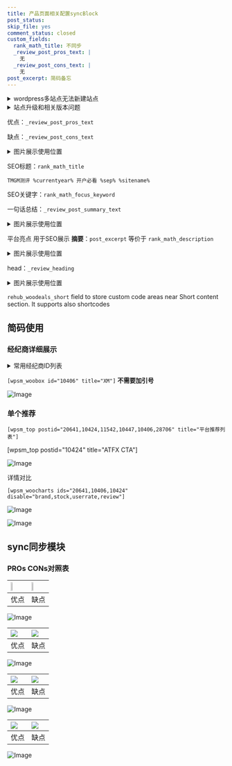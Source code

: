 ```yaml
---
title: 产品页面相关配置syncBlock
post_status: 
skip_file: yes
comment_status: closed
custom_fields:
  rank_math_title: 不同步
  _review_post_pros_text: |
    无
  _review_post_cons_text: |
    无
post_excerpt: 简码备忘
---
```

<details><summary>wordpress多站点无法新建站点</summary>

<li>和报错需要清理cookies一样的原因</li>
<li>wp-config.php里面<code>define( 'SUBDOMAIN_INSTALL', false );//子域名安装</code></li>
<li>新建子站点是用<code>define( 'SUBDOMAIN_INSTALL', true);//子域名安装</code> 完成以后，改成<code>false</code></li>
</details>

<details><summary>站点升级和相关版本问题</summary>

<p>wordpress：5.9.9
woocommerce：7.5.1
出现问题的地方：主题选项里面>><strong>Product layout >>compact style</strong></p>
<p>如何出现没有用过的字段 导致无法保存。先导出配置 然后进行修改，后面再次恢复即可。</p>
<p>出现部分字段无法显示时，需要返回默认布局后，对产品进行保存就好了。</p>
<p></p>
</details>

优点：`_review_post_pros_text`

缺点：`_review_post_cons_text`

<details><summary>图片展示使用位置</summary>

<img src="https://prod-files-secure.s3.us-west-2.amazonaws.com/39ed1227-6d7d-4570-be36-9ccd4a2c4241/f51d3d83-55d4-4bdf-9604-f37ec77ab556/Untitled.png?X-Amz-Algorithm=AWS4-HMAC-SHA256&X-Amz-Content-Sha256=UNSIGNED-PAYLOAD&X-Amz-Credential=ASIAZI2LB46646LGJHS4%2F20251019%2Fus-west-2%2Fs3%2Faws4_request&X-Amz-Date=20251019T165515Z&X-Amz-Expires=3600&X-Amz-Security-Token=IQoJb3JpZ2luX2VjEDAaCXVzLXdlc3QtMiJGMEQCIEfyt29Y5aWC00W41evY4AgHyV0wUjZnAvJhQemBAFj0AiBHqZw%2FqGJwJceRWYhUIFNipxIT8DLjC9hCgrlPsUjdniqIBAjZ%2F%2F%2F%2F%2F%2F%2F%2F%2F%2F8BEAAaDDYzNzQyMzE4MzgwNSIMR5UjNAdItRmn9WqIKtwDeX5Oc8UBzhmcwu6owYQdoHEamzy2noYfg3D1mU3r8Hbi1ZEVByKHMMoSlof8XS0%2B6WfhDwkHrJ6KK1%2FMy1se98dAV8AHIei6%2B68NErig8Py0gue1LDYvJh9wfjx7LfOuWkyWD%2BQnP2BpLO6%2BIpVg6xfrkQlgOMOkbrBxp8yrs3YdEPvgBsRJaQ9yf6XW9S4vLqrBYZf70jqGwCUViRDwAr3pMSZ4AIJb%2Fx9dF9DqPLDwKTJTU3GEbzC6NkTY13BGgo6pT7uVYJ%2Fe1ElVFUruMB9tKEtXGyWrHbXSTYj8KW9eZIR%2BNC8kmF8Vm2rKD4OlsD%2FEdQcNftx0OQDOatksU1Tu7gXZezxNKv6KpZdM4My5XIxUrdtCFMIBGS1B7LrPolFcLSxa1uGIs5%2Fx6ADIpcMRZS3mwVq%2F%2FBmNbSlQySS72rIAVnNI%2BYaSgIwXuR%2Bys8nIhCEhGDq3zPxRvY%2Bdk9rpa%2BItYYBwAN1M3N6HWm3ayjkYXBicuwx%2BjM%2BNeRnWQ2g4y3CC%2BK69ESq%2B9jHsOopp%2FJtpH7atRiPRV3KzFWOhrKFqQuimlfpZdjdnDv1xeWyttQLwgFpnTuLlPPGrcMGG6oZ3PwrM%2BxrSVSUJBCBP047hsvu02OM52hwwoJnUxwY6pgHxcTtQAZtlvqQPb8rUxEftbnU7kfgQSuHKL7Kw2908FriSZay%2Fvg%2BjqFXlU9UMNh28zAuC%2Bi4GbGnSFaLR50fAFLgmJA69mUZjfOUs2wka5w2hzeUm377%2B7nBdizBOCVJMy2erVoyEi0WfW5qc6OauUpnEBqNfl5Mb6R2F3h6fl%2F6hQ2ZZ5yETOCyHxf86gEEXoATuIJ84SL7p2TuT66jF%2B6raeyAs&X-Amz-Signature=dfd5eb932e29bb9fccab2c09dffe30484c71a5ed6f60585e9bdda136c007c783&X-Amz-SignedHeaders=host&x-amz-checksum-mode=ENABLED&x-id=GetObject" alt="Image">
</details>

SEO标题：`rank_math_title`

`TMGM测评 %currentyear% 开户必看 %sep% %sitename%`

SEO关键字：`rank_math_focus_keyword`

一句话总结：`_review_post_summary_text`

<details><summary>图片展示使用位置</summary>

<img src="https://prod-files-secure.s3.us-west-2.amazonaws.com/39ed1227-6d7d-4570-be36-9ccd4a2c4241/4b96a922-296c-4f4e-8630-d1c870cbce01/Untitled.png?X-Amz-Algorithm=AWS4-HMAC-SHA256&X-Amz-Content-Sha256=UNSIGNED-PAYLOAD&X-Amz-Credential=ASIAZI2LB466UBW5UYZL%2F20251019%2Fus-west-2%2Fs3%2Faws4_request&X-Amz-Date=20251019T165515Z&X-Amz-Expires=3600&X-Amz-Security-Token=IQoJb3JpZ2luX2VjEDAaCXVzLXdlc3QtMiJGMEQCIEnJLERFB4LP7OGr3v8aRTwZW3me%2BfENbh1mAuacOGBRAiBGYL%2FR5WfzWxwxNTB833UZpgRHKoxhpcRw5jvbLhZ2OiqIBAjZ%2F%2F%2F%2F%2F%2F%2F%2F%2F%2F8BEAAaDDYzNzQyMzE4MzgwNSIM919WZFggLje8jrzgKtwDVnH2o3J7Cfw7YnrPo6WkV2G4E2Ow3ZNc4HLTg5wZ1q9RUSWEAF4C3Bb3TP6Sy0s6B9Xa9TWbirQJPOHAaZ970RokPb0HCN4jarUGeYx%2Fhor1I2LZAurv5tM6adBYIeuji6qx2ikLon92mffnCeOti3KfGP0hxjL8eljAAmN4JUiWj5ej0zwZHEewN9SM0OtVz5L98mzY2mXm3aOZZd2X4FTS9e6KPTi4ElmaIcUVtr8fkS3C7JZaBD4zHv0Vu0pJ5gRhBVpW8mltr5WZjpA5F2MTDoELGTiFjj%2BkOPmmwPrIhTKGpXCF1fJcJv2AVlscRKvN3cVlQlWgC70x%2Fo0hON69glJng8UL4xaU3MkzKF8YkfR%2BAC%2FoRGctE8Ilpd23r7YUOPUgT7zNSTZdw5YqabhzjuWlrURlKsLZDdhD3JypL7MSjphzGzWi1Cg5eDpSIfANvAHIMBWKoVLd75l60zSqKwGqHIfESx9B8xSZ4l%2B7x51KXgiksO%2BI0ev%2FAfkHDpOfqgCNggQ9XkSmm%2BH22dB7A6vHkM5S6VAdb3C6w28Lq%2FQ91z0CU7k1RwN%2F7SRMVWWjjfDEiJ4iyOCufBaSbSWC27pSTPozrSqes8rGr4Rruqv19ASAnq2bm8Aw75nUxwY6pgHWVb7bERVaies8BxDiUsIH%2BG7VkmwlgUkjFTHlnSW2PXTmWT7F%2B8P%2Bpjbkg50EPuoN1eMGI4eBYySDfNPPmqRhbgFC2rUj6EiHQj9YS16%2FmIBJoLtypiXS5WF2Yj4gtHki3vR7a4tIl2uuNLtJsPyolakDuP4DJXdh3okjkHc5eHR3ssdoTIH%2FTe6ekem2ApSYIB7BsIJGET%2BjLhfFYyUgZwNyMRsu&X-Amz-Signature=91ddeda6b753b26f67b63a8c78be923c034905cc7d781350d9e0031544af3a8e&X-Amz-SignedHeaders=host&x-amz-checksum-mode=ENABLED&x-id=GetObject" alt="Image">
</details>

平台亮点 用于SEO展示 **摘要**：`post_excerpt`  等价于 `rank_math_description`

<details><summary>图片展示使用位置</summary>

<img src="https://prod-files-secure.s3.us-west-2.amazonaws.com/39ed1227-6d7d-4570-be36-9ccd4a2c4241/1ee11f63-b60a-4dfe-a7a7-d58ff23b5d88/Untitled.png?X-Amz-Algorithm=AWS4-HMAC-SHA256&X-Amz-Content-Sha256=UNSIGNED-PAYLOAD&X-Amz-Credential=ASIAZI2LB4666LX7SQOB%2F20251019%2Fus-west-2%2Fs3%2Faws4_request&X-Amz-Date=20251019T165515Z&X-Amz-Expires=3600&X-Amz-Security-Token=IQoJb3JpZ2luX2VjEDAaCXVzLXdlc3QtMiJGMEQCIBB9ubDhyNLUoNSyLnIaXaXB2rrviMQDb3ENrFaZaaLqAiAZcAxEdDue9kfW2JdLMhlu8Lg4KHvzJENx9tElvrUybyqIBAjZ%2F%2F%2F%2F%2F%2F%2F%2F%2F%2F8BEAAaDDYzNzQyMzE4MzgwNSIMoLQpTIMWyVRIAcJWKtwDtiKctyvUxsqLWOjqvqq9a4zz%2Bg6POYV4rwBAUr4TCgiV9P7XYgNE36XTsQnQebFF1scM%2BQFTG5PjoieHrAvnRPvmHZbmPLoiRiGtoik3SEdfwy92EHToiLt%2Fjw8juY5lXQAuENvPCfflsOvXY%2FGbS%2Fv4X5CreMGA2qwMZeBvQAmtFsEww7QMD66xPOtYvlGJ%2B%2FVKcAgkGSmYhHtKiBU7b7lp%2ByC5o1lIzijF9garX5tHXdUiqSGGz7FSPGn7XI3j0m5AAhnt6tWwH3SD6TNcm78l%2F%2BBBVN4OBr%2BNzgkp0yWJ7Ht0CrBLjEpGMGU4YSXLUzRrpk6gRx0LtgI7HyYa8N8GtlD%2FspwTPszUlev0RB6r5wdOuR87PF6Z0lqYUxDJvJ1EgJ3fbZPXNUlu%2BPHbgL6R0mFWlB%2FezWhaiKWjWHBztEuWsydrxCX%2FEyl%2FHsRGdUKPICtvzabaldJ1wo0ONwzaluH8RtiH6N%2BV1LHw%2F3LGtL%2FniViGGKS5g47WupcoNpHgQIjhXhLnXqHtGv1F9XFqo2srqDGorWysg1%2Foya9xvSadtn78AptIAGDnWQAbsBrciNxHnG9o4fx6nQHDanI03MRWKmOLJdh8m7JPkhV2JWfydJYPfvxXGXowsZnUxwY6pgE7VPON64DN8XEEKdzG%2BSemPlDrwyDQairpxVPca9tD4MLf3e2F3DLiOy7CVCuri%2FSOHWxJq5VE6k68fCJxiJ6f8em5byScE1rQhyRDuXwv%2FuewNI0nmPqbi6vLWlep3XzR%2FkYloCRX1hTRfVHYBQU4bxzEsOHSGw4tYq7qzHMwJwZg6%2BNVvq0N3XbMKvDxdAX34S%2F22pFlAwlO%2Bry84FARt%2FpH8q4E&X-Amz-Signature=57076c42373b508fb9e23f827a8dfeead4180089089d4aaecf337601226ea246&X-Amz-SignedHeaders=host&x-amz-checksum-mode=ENABLED&x-id=GetObject" alt="Image">
<img src="https://prod-files-secure.s3.us-west-2.amazonaws.com/39ed1227-6d7d-4570-be36-9ccd4a2c4241/ad4118b5-78d8-4fbe-801e-3b29b5d99c01/Untitled.png?X-Amz-Algorithm=AWS4-HMAC-SHA256&X-Amz-Content-Sha256=UNSIGNED-PAYLOAD&X-Amz-Credential=ASIAZI2LB4666LX7SQOB%2F20251019%2Fus-west-2%2Fs3%2Faws4_request&X-Amz-Date=20251019T165515Z&X-Amz-Expires=3600&X-Amz-Security-Token=IQoJb3JpZ2luX2VjEDAaCXVzLXdlc3QtMiJGMEQCIBB9ubDhyNLUoNSyLnIaXaXB2rrviMQDb3ENrFaZaaLqAiAZcAxEdDue9kfW2JdLMhlu8Lg4KHvzJENx9tElvrUybyqIBAjZ%2F%2F%2F%2F%2F%2F%2F%2F%2F%2F8BEAAaDDYzNzQyMzE4MzgwNSIMoLQpTIMWyVRIAcJWKtwDtiKctyvUxsqLWOjqvqq9a4zz%2Bg6POYV4rwBAUr4TCgiV9P7XYgNE36XTsQnQebFF1scM%2BQFTG5PjoieHrAvnRPvmHZbmPLoiRiGtoik3SEdfwy92EHToiLt%2Fjw8juY5lXQAuENvPCfflsOvXY%2FGbS%2Fv4X5CreMGA2qwMZeBvQAmtFsEww7QMD66xPOtYvlGJ%2B%2FVKcAgkGSmYhHtKiBU7b7lp%2ByC5o1lIzijF9garX5tHXdUiqSGGz7FSPGn7XI3j0m5AAhnt6tWwH3SD6TNcm78l%2F%2BBBVN4OBr%2BNzgkp0yWJ7Ht0CrBLjEpGMGU4YSXLUzRrpk6gRx0LtgI7HyYa8N8GtlD%2FspwTPszUlev0RB6r5wdOuR87PF6Z0lqYUxDJvJ1EgJ3fbZPXNUlu%2BPHbgL6R0mFWlB%2FezWhaiKWjWHBztEuWsydrxCX%2FEyl%2FHsRGdUKPICtvzabaldJ1wo0ONwzaluH8RtiH6N%2BV1LHw%2F3LGtL%2FniViGGKS5g47WupcoNpHgQIjhXhLnXqHtGv1F9XFqo2srqDGorWysg1%2Foya9xvSadtn78AptIAGDnWQAbsBrciNxHnG9o4fx6nQHDanI03MRWKmOLJdh8m7JPkhV2JWfydJYPfvxXGXowsZnUxwY6pgE7VPON64DN8XEEKdzG%2BSemPlDrwyDQairpxVPca9tD4MLf3e2F3DLiOy7CVCuri%2FSOHWxJq5VE6k68fCJxiJ6f8em5byScE1rQhyRDuXwv%2FuewNI0nmPqbi6vLWlep3XzR%2FkYloCRX1hTRfVHYBQU4bxzEsOHSGw4tYq7qzHMwJwZg6%2BNVvq0N3XbMKvDxdAX34S%2F22pFlAwlO%2Bry84FARt%2FpH8q4E&X-Amz-Signature=3face3c7aa19517ff3172428059b20b1971d0e1ebd5326d5677d6be196453c40&X-Amz-SignedHeaders=host&x-amz-checksum-mode=ENABLED&x-id=GetObject" alt="Image">
<img src="https://prod-files-secure.s3.us-west-2.amazonaws.com/39ed1227-6d7d-4570-be36-9ccd4a2c4241/a38cf7c9-a79c-4b64-9e94-13589fe0758b/Untitled.png?X-Amz-Algorithm=AWS4-HMAC-SHA256&X-Amz-Content-Sha256=UNSIGNED-PAYLOAD&X-Amz-Credential=ASIAZI2LB4666LX7SQOB%2F20251019%2Fus-west-2%2Fs3%2Faws4_request&X-Amz-Date=20251019T165515Z&X-Amz-Expires=3600&X-Amz-Security-Token=IQoJb3JpZ2luX2VjEDAaCXVzLXdlc3QtMiJGMEQCIBB9ubDhyNLUoNSyLnIaXaXB2rrviMQDb3ENrFaZaaLqAiAZcAxEdDue9kfW2JdLMhlu8Lg4KHvzJENx9tElvrUybyqIBAjZ%2F%2F%2F%2F%2F%2F%2F%2F%2F%2F8BEAAaDDYzNzQyMzE4MzgwNSIMoLQpTIMWyVRIAcJWKtwDtiKctyvUxsqLWOjqvqq9a4zz%2Bg6POYV4rwBAUr4TCgiV9P7XYgNE36XTsQnQebFF1scM%2BQFTG5PjoieHrAvnRPvmHZbmPLoiRiGtoik3SEdfwy92EHToiLt%2Fjw8juY5lXQAuENvPCfflsOvXY%2FGbS%2Fv4X5CreMGA2qwMZeBvQAmtFsEww7QMD66xPOtYvlGJ%2B%2FVKcAgkGSmYhHtKiBU7b7lp%2ByC5o1lIzijF9garX5tHXdUiqSGGz7FSPGn7XI3j0m5AAhnt6tWwH3SD6TNcm78l%2F%2BBBVN4OBr%2BNzgkp0yWJ7Ht0CrBLjEpGMGU4YSXLUzRrpk6gRx0LtgI7HyYa8N8GtlD%2FspwTPszUlev0RB6r5wdOuR87PF6Z0lqYUxDJvJ1EgJ3fbZPXNUlu%2BPHbgL6R0mFWlB%2FezWhaiKWjWHBztEuWsydrxCX%2FEyl%2FHsRGdUKPICtvzabaldJ1wo0ONwzaluH8RtiH6N%2BV1LHw%2F3LGtL%2FniViGGKS5g47WupcoNpHgQIjhXhLnXqHtGv1F9XFqo2srqDGorWysg1%2Foya9xvSadtn78AptIAGDnWQAbsBrciNxHnG9o4fx6nQHDanI03MRWKmOLJdh8m7JPkhV2JWfydJYPfvxXGXowsZnUxwY6pgE7VPON64DN8XEEKdzG%2BSemPlDrwyDQairpxVPca9tD4MLf3e2F3DLiOy7CVCuri%2FSOHWxJq5VE6k68fCJxiJ6f8em5byScE1rQhyRDuXwv%2FuewNI0nmPqbi6vLWlep3XzR%2FkYloCRX1hTRfVHYBQU4bxzEsOHSGw4tYq7qzHMwJwZg6%2BNVvq0N3XbMKvDxdAX34S%2F22pFlAwlO%2Bry84FARt%2FpH8q4E&X-Amz-Signature=b08a9b4aa193ea25f54178efce4a9509f6ac3bb31a00179228e253e6af43807b&X-Amz-SignedHeaders=host&x-amz-checksum-mode=ENABLED&x-id=GetObject" alt="Image">
<img src="https://prod-files-secure.s3.us-west-2.amazonaws.com/39ed1227-6d7d-4570-be36-9ccd4a2c4241/7da6fc1e-d2ac-42ae-8c75-cb5749aa18f6/Untitled.png?X-Amz-Algorithm=AWS4-HMAC-SHA256&X-Amz-Content-Sha256=UNSIGNED-PAYLOAD&X-Amz-Credential=ASIAZI2LB4666LX7SQOB%2F20251019%2Fus-west-2%2Fs3%2Faws4_request&X-Amz-Date=20251019T165515Z&X-Amz-Expires=3600&X-Amz-Security-Token=IQoJb3JpZ2luX2VjEDAaCXVzLXdlc3QtMiJGMEQCIBB9ubDhyNLUoNSyLnIaXaXB2rrviMQDb3ENrFaZaaLqAiAZcAxEdDue9kfW2JdLMhlu8Lg4KHvzJENx9tElvrUybyqIBAjZ%2F%2F%2F%2F%2F%2F%2F%2F%2F%2F8BEAAaDDYzNzQyMzE4MzgwNSIMoLQpTIMWyVRIAcJWKtwDtiKctyvUxsqLWOjqvqq9a4zz%2Bg6POYV4rwBAUr4TCgiV9P7XYgNE36XTsQnQebFF1scM%2BQFTG5PjoieHrAvnRPvmHZbmPLoiRiGtoik3SEdfwy92EHToiLt%2Fjw8juY5lXQAuENvPCfflsOvXY%2FGbS%2Fv4X5CreMGA2qwMZeBvQAmtFsEww7QMD66xPOtYvlGJ%2B%2FVKcAgkGSmYhHtKiBU7b7lp%2ByC5o1lIzijF9garX5tHXdUiqSGGz7FSPGn7XI3j0m5AAhnt6tWwH3SD6TNcm78l%2F%2BBBVN4OBr%2BNzgkp0yWJ7Ht0CrBLjEpGMGU4YSXLUzRrpk6gRx0LtgI7HyYa8N8GtlD%2FspwTPszUlev0RB6r5wdOuR87PF6Z0lqYUxDJvJ1EgJ3fbZPXNUlu%2BPHbgL6R0mFWlB%2FezWhaiKWjWHBztEuWsydrxCX%2FEyl%2FHsRGdUKPICtvzabaldJ1wo0ONwzaluH8RtiH6N%2BV1LHw%2F3LGtL%2FniViGGKS5g47WupcoNpHgQIjhXhLnXqHtGv1F9XFqo2srqDGorWysg1%2Foya9xvSadtn78AptIAGDnWQAbsBrciNxHnG9o4fx6nQHDanI03MRWKmOLJdh8m7JPkhV2JWfydJYPfvxXGXowsZnUxwY6pgE7VPON64DN8XEEKdzG%2BSemPlDrwyDQairpxVPca9tD4MLf3e2F3DLiOy7CVCuri%2FSOHWxJq5VE6k68fCJxiJ6f8em5byScE1rQhyRDuXwv%2FuewNI0nmPqbi6vLWlep3XzR%2FkYloCRX1hTRfVHYBQU4bxzEsOHSGw4tYq7qzHMwJwZg6%2BNVvq0N3XbMKvDxdAX34S%2F22pFlAwlO%2Bry84FARt%2FpH8q4E&X-Amz-Signature=0f0b9a1ee1d61df34381fd30e02a2baa0216ee6bc7fcc6203982dd4c9ca7428d&X-Amz-SignedHeaders=host&x-amz-checksum-mode=ENABLED&x-id=GetObject" alt="Image">
<img src="https://prod-files-secure.s3.us-west-2.amazonaws.com/39ed1227-6d7d-4570-be36-9ccd4a2c4241/7e97f40a-eaee-47f5-b2f9-475f96808fa7/Untitled.png?X-Amz-Algorithm=AWS4-HMAC-SHA256&X-Amz-Content-Sha256=UNSIGNED-PAYLOAD&X-Amz-Credential=ASIAZI2LB4666LX7SQOB%2F20251019%2Fus-west-2%2Fs3%2Faws4_request&X-Amz-Date=20251019T165515Z&X-Amz-Expires=3600&X-Amz-Security-Token=IQoJb3JpZ2luX2VjEDAaCXVzLXdlc3QtMiJGMEQCIBB9ubDhyNLUoNSyLnIaXaXB2rrviMQDb3ENrFaZaaLqAiAZcAxEdDue9kfW2JdLMhlu8Lg4KHvzJENx9tElvrUybyqIBAjZ%2F%2F%2F%2F%2F%2F%2F%2F%2F%2F8BEAAaDDYzNzQyMzE4MzgwNSIMoLQpTIMWyVRIAcJWKtwDtiKctyvUxsqLWOjqvqq9a4zz%2Bg6POYV4rwBAUr4TCgiV9P7XYgNE36XTsQnQebFF1scM%2BQFTG5PjoieHrAvnRPvmHZbmPLoiRiGtoik3SEdfwy92EHToiLt%2Fjw8juY5lXQAuENvPCfflsOvXY%2FGbS%2Fv4X5CreMGA2qwMZeBvQAmtFsEww7QMD66xPOtYvlGJ%2B%2FVKcAgkGSmYhHtKiBU7b7lp%2ByC5o1lIzijF9garX5tHXdUiqSGGz7FSPGn7XI3j0m5AAhnt6tWwH3SD6TNcm78l%2F%2BBBVN4OBr%2BNzgkp0yWJ7Ht0CrBLjEpGMGU4YSXLUzRrpk6gRx0LtgI7HyYa8N8GtlD%2FspwTPszUlev0RB6r5wdOuR87PF6Z0lqYUxDJvJ1EgJ3fbZPXNUlu%2BPHbgL6R0mFWlB%2FezWhaiKWjWHBztEuWsydrxCX%2FEyl%2FHsRGdUKPICtvzabaldJ1wo0ONwzaluH8RtiH6N%2BV1LHw%2F3LGtL%2FniViGGKS5g47WupcoNpHgQIjhXhLnXqHtGv1F9XFqo2srqDGorWysg1%2Foya9xvSadtn78AptIAGDnWQAbsBrciNxHnG9o4fx6nQHDanI03MRWKmOLJdh8m7JPkhV2JWfydJYPfvxXGXowsZnUxwY6pgE7VPON64DN8XEEKdzG%2BSemPlDrwyDQairpxVPca9tD4MLf3e2F3DLiOy7CVCuri%2FSOHWxJq5VE6k68fCJxiJ6f8em5byScE1rQhyRDuXwv%2FuewNI0nmPqbi6vLWlep3XzR%2FkYloCRX1hTRfVHYBQU4bxzEsOHSGw4tYq7qzHMwJwZg6%2BNVvq0N3XbMKvDxdAX34S%2F22pFlAwlO%2Bry84FARt%2FpH8q4E&X-Amz-Signature=6cb7d993af85852437a26ce931e7a5ee20a788afb54e78272313cfef121c9daa&X-Amz-SignedHeaders=host&x-amz-checksum-mode=ENABLED&x-id=GetObject" alt="Image">
</details>

head：`_review_heading`

<details><summary>图片展示使用位置</summary>

<img src="https://prod-files-secure.s3.us-west-2.amazonaws.com/39ed1227-6d7d-4570-be36-9ccd4a2c4241/3a4650ad-9887-415c-889a-edd51fa54f27/Untitled.png?X-Amz-Algorithm=AWS4-HMAC-SHA256&X-Amz-Content-Sha256=UNSIGNED-PAYLOAD&X-Amz-Credential=ASIAZI2LB46663D257VR%2F20251019%2Fus-west-2%2Fs3%2Faws4_request&X-Amz-Date=20251019T165515Z&X-Amz-Expires=3600&X-Amz-Security-Token=IQoJb3JpZ2luX2VjEDAaCXVzLXdlc3QtMiJHMEUCIQC0Eae8eLwC8ha62KgDB80NvcNQ%2BTlSasmYqJlVsIzD9QIgT6hpXgzmuwjXgfbcHlAo8Pi2ID0p%2FleA0J2JU6kILJsqiAQI2f%2F%2F%2F%2F%2F%2F%2F%2F%2F%2FARAAGgw2Mzc0MjMxODM4MDUiDDF12LHkt0sZKtq2OSrcAzgYPAFnjj82Ced4i%2Fr5Fi3JFGbjDemDcVFCJ8HGZ%2FShK4UH7fR3N%2BEVf6Zt2MrY0OPte%2B65vePrNGbu0%2F4rerFKrPCgbUheIpmcjbpczVeNjJgwVICFpbfDaKtPgsjDbmpbutuQgoJxA5Wp75cgSIyQKb%2FS685lNsfT0oFPLbTU%2B%2FV2tGTI4dY8fudDF5ErbZz7Fj0lKOKSVQiEGph7hLK%2BXOB6k01qbiRdSQeqDT2%2FFZcQY151%2FY949Bf6TsZfr4Ct37BGccjd59qs%2F1CN1gjx8t9yMY0HEUFUPWTE2gyWRO0jGnnfMOl3qMacXbOrlNy4tFLK8iptnSBuCF8kYWmW8wTaazABzNJH%2Bh2vFyFagUx77yTd7h0tDKLGjIampfe9AKFQkqVPeQKmzWOFqKr92z7dbljWB2GNwJ1z6wBZ8AIDn%2FvU%2FDq4IWkS8vHntfOaVa5%2BwfWcXRZTsv%2BXr5kmDehRU619C8dhzIzgteQpQloxK1Yi0xsCl994aeXSuqTfrPuyAi7DD47PSf4qiNIZowKmxPGgM2AkVL%2BU4XqdMiZnMdbSolD%2FYF%2FqqmuXme3TlRaLuzNGf7uLUwYJli1uUWwP9k%2FhxxRUY6U%2FqnjFozqASJEw7LWjAEX7MPiZ1McGOqUBAH2OjaRdcjT0LzDUResTxZzhJ7I35Z0EQbraXoranQYcLJI3OfXaXg4WAtHz%2B9XTushCrscPq2rrqwQs%2FyealqisyLEhJDF0HoBDtszZf9AoQqlE4ZcuqA7Lo2YAZH3t87TmaKhcdYuFiznyIZ8UHnSfCeRFytI0ojCBY%2B941FZ3iPhFfDcNkGI1T84k6bFd0nKhAZE5SQQFQxCrA782hL0R9RF4&X-Amz-Signature=d4d85b6bc3a87c7d21f6b2c81eedb238eb205abc735ed85de359181f9df1fd45&X-Amz-SignedHeaders=host&x-amz-checksum-mode=ENABLED&x-id=GetObject" alt="Image">
</details>

`rehub_woodeals_short`	field to store custom code areas near Short content section. It supports also shortcodes



## 简码使用

### 经纪商详细展示

<details><summary>常用经纪商ID列表</summary>

<pre><code class="php">嘉盛 ===> 20641  [wpsm_woobox id="20641" title="嘉盛"]
易信easymarkets ===> 11542  [wpsm_woobox id="11542" title="易信easymarkets"]
ATFX外汇 ===> 10424  [wpsm_woobox id="10424" title="ATFX"]
XM ===> 10406  [wpsm_woobox id="10406" title="XM"]
TMGM ===> 29622  [wpsm_woobox id="29622" title="TMGM"]
HYCM ===> 10447  [wpsm_woobox id="10447" title="HYCM"]
fpmarkets澳福外汇 ===> 20639  [wpsm_woobox id="20639" title="fpmarkets澳福外汇"]</code></pre>
</details>

`[wpsm_woobox id="10406" title="XM"]` **不需要加引号**

![Image](https://prod-files-secure.s3.us-west-2.amazonaws.com/39ed1227-6d7d-4570-be36-9ccd4a2c4241/4f898f9d-0fa7-4e43-acd3-ac6bc7be575a/Untitled.png?X-Amz-Algorithm=AWS4-HMAC-SHA256&X-Amz-Content-Sha256=UNSIGNED-PAYLOAD&X-Amz-Credential=ASIAZI2LB466RSJ4M5G6%2F20251019%2Fus-west-2%2Fs3%2Faws4_request&X-Amz-Date=20251019T165514Z&X-Amz-Expires=3600&X-Amz-Security-Token=IQoJb3JpZ2luX2VjEDAaCXVzLXdlc3QtMiJGMEQCIDUC6gl6EYLaGZr0lVDAJ439HkbnsCzIsNaQg41mBQqbAiAxfAEHQoabxdZgEtEnQUp4dvaZRyBhxiWeocvW%2FuO%2BOCqIBAjZ%2F%2F%2F%2F%2F%2F%2F%2F%2F%2F8BEAAaDDYzNzQyMzE4MzgwNSIMAwY37DbY9xlIpfC7KtwDVTH%2Ba5S9lF1TduH08GGgz6S7FNdffANBOfoLNRg3myYHXmeGKnoFlXSNcD1lT3c%2FnXcVmcp3bL%2FMUHjMoCL6kn0aVqZ2DXYxE2nUQk7gp4QdCGh5%2BTVF5Tka%2FYEcJqqxG8qn6IcOlK5gtnKxhg5uKdSe4lIb03CIeo%2Bb4gieu4O2Ygo3AYrx9YTsDAb%2FrhQDsDw5quR8pdFZ7Aa7MjtxXs0vjQJHMaBsCKYVXNdkgTzQXr4nh3ME5DS%2FJlaqoHs2XQDTfp8Nlecwrcnu2IAnd8aeEKdepaVh5SEJ3NC5%2FcPn0x13cx3KSbljU37cjMlHGxz91yQHa9jimSXvggqk2SLNXubVEC5iAW86Wa5nHbKUzgMN2H5jJrMzrNG2LdM%2F2QXn41hLd37XEf%2BXxtTIJDGR8Rt2f0sBvS6qurf98qE1bvGrsKpZXMeLCzSLYMwie2Hv7W5%2Fb%2Fmt6FnpEoHuauo6BYAwar6ojq3fIx%2FKiUOFtntEIstkTEIm1OYhZgxmqaZlyg90Twzr4G9v2c%2BeDkgZiN9dYVWpZCKlwHyPgnGZDBOavgOcgVjBiuHUW5zB58GBtAdDbz2dayo6I4qLB26lO%2FkBa9KVR8N3Z2jIwJQB86%2Bdmi5Tcq%2BZHhcw%2BJnUxwY6pgGMkj0rWxNv52UyxHtJhKeTcP2tSCMBuUzlDcYYtJGTgk6xlMV5cTf9VGPZitSjXW9EvCs%2Fv0lrVKgqWAEuaUqk%2FSXAivLQMHxOGVY7nEaWEQ8Cun6DwnpGO3tSUQNf%2B7IM2Wh%2FZuClM3q918%2FpG%2Bq9%2FeuPRFIN%2FcyAYbtjuQ%2B4awPCzWJlaGEXu25SVINAZ6U%2FxVyqKieCEcF6rDnHR6ZIY5Ddp9fq&X-Amz-Signature=60c680e4fb9fadf63533ea12516a9b4b91add444c5c4735acd28a740872f63c6&X-Amz-SignedHeaders=host&x-amz-checksum-mode=ENABLED&x-id=GetObject)

### 单个推荐
`[wpsm_top postid="20641,10424,11542,10447,10406,28706" title="平台推荐列表"]`

[wpsm_top postid="10424" title="ATFX CTA"]

![Image](https://prod-files-secure.s3.us-west-2.amazonaws.com/39ed1227-6d7d-4570-be36-9ccd4a2c4241/5ac620dc-51a8-48b6-b55d-91f47299193c/Untitled.png?X-Amz-Algorithm=AWS4-HMAC-SHA256&X-Amz-Content-Sha256=UNSIGNED-PAYLOAD&X-Amz-Credential=ASIAZI2LB466RSJ4M5G6%2F20251019%2Fus-west-2%2Fs3%2Faws4_request&X-Amz-Date=20251019T165514Z&X-Amz-Expires=3600&X-Amz-Security-Token=IQoJb3JpZ2luX2VjEDAaCXVzLXdlc3QtMiJGMEQCIDUC6gl6EYLaGZr0lVDAJ439HkbnsCzIsNaQg41mBQqbAiAxfAEHQoabxdZgEtEnQUp4dvaZRyBhxiWeocvW%2FuO%2BOCqIBAjZ%2F%2F%2F%2F%2F%2F%2F%2F%2F%2F8BEAAaDDYzNzQyMzE4MzgwNSIMAwY37DbY9xlIpfC7KtwDVTH%2Ba5S9lF1TduH08GGgz6S7FNdffANBOfoLNRg3myYHXmeGKnoFlXSNcD1lT3c%2FnXcVmcp3bL%2FMUHjMoCL6kn0aVqZ2DXYxE2nUQk7gp4QdCGh5%2BTVF5Tka%2FYEcJqqxG8qn6IcOlK5gtnKxhg5uKdSe4lIb03CIeo%2Bb4gieu4O2Ygo3AYrx9YTsDAb%2FrhQDsDw5quR8pdFZ7Aa7MjtxXs0vjQJHMaBsCKYVXNdkgTzQXr4nh3ME5DS%2FJlaqoHs2XQDTfp8Nlecwrcnu2IAnd8aeEKdepaVh5SEJ3NC5%2FcPn0x13cx3KSbljU37cjMlHGxz91yQHa9jimSXvggqk2SLNXubVEC5iAW86Wa5nHbKUzgMN2H5jJrMzrNG2LdM%2F2QXn41hLd37XEf%2BXxtTIJDGR8Rt2f0sBvS6qurf98qE1bvGrsKpZXMeLCzSLYMwie2Hv7W5%2Fb%2Fmt6FnpEoHuauo6BYAwar6ojq3fIx%2FKiUOFtntEIstkTEIm1OYhZgxmqaZlyg90Twzr4G9v2c%2BeDkgZiN9dYVWpZCKlwHyPgnGZDBOavgOcgVjBiuHUW5zB58GBtAdDbz2dayo6I4qLB26lO%2FkBa9KVR8N3Z2jIwJQB86%2Bdmi5Tcq%2BZHhcw%2BJnUxwY6pgGMkj0rWxNv52UyxHtJhKeTcP2tSCMBuUzlDcYYtJGTgk6xlMV5cTf9VGPZitSjXW9EvCs%2Fv0lrVKgqWAEuaUqk%2FSXAivLQMHxOGVY7nEaWEQ8Cun6DwnpGO3tSUQNf%2B7IM2Wh%2FZuClM3q918%2FpG%2Bq9%2FeuPRFIN%2FcyAYbtjuQ%2B4awPCzWJlaGEXu25SVINAZ6U%2FxVyqKieCEcF6rDnHR6ZIY5Ddp9fq&X-Amz-Signature=3b34b6f917d890013c81548095998bc55d3bed8df54f6aae1fc05c81bd7ae320&X-Amz-SignedHeaders=host&x-amz-checksum-mode=ENABLED&x-id=GetObject)

详情对比

`[wpsm_woocharts ids="20641,10406,10424" disable="brand,stock,userrate,review"]`

![Image](https://prod-files-secure.s3.us-west-2.amazonaws.com/39ed1227-6d7d-4570-be36-9ccd4a2c4241/bf3ba45f-b9f3-4295-8aef-b4a495fd25f4/Untitled.png?X-Amz-Algorithm=AWS4-HMAC-SHA256&X-Amz-Content-Sha256=UNSIGNED-PAYLOAD&X-Amz-Credential=ASIAZI2LB466RSJ4M5G6%2F20251019%2Fus-west-2%2Fs3%2Faws4_request&X-Amz-Date=20251019T165514Z&X-Amz-Expires=3600&X-Amz-Security-Token=IQoJb3JpZ2luX2VjEDAaCXVzLXdlc3QtMiJGMEQCIDUC6gl6EYLaGZr0lVDAJ439HkbnsCzIsNaQg41mBQqbAiAxfAEHQoabxdZgEtEnQUp4dvaZRyBhxiWeocvW%2FuO%2BOCqIBAjZ%2F%2F%2F%2F%2F%2F%2F%2F%2F%2F8BEAAaDDYzNzQyMzE4MzgwNSIMAwY37DbY9xlIpfC7KtwDVTH%2Ba5S9lF1TduH08GGgz6S7FNdffANBOfoLNRg3myYHXmeGKnoFlXSNcD1lT3c%2FnXcVmcp3bL%2FMUHjMoCL6kn0aVqZ2DXYxE2nUQk7gp4QdCGh5%2BTVF5Tka%2FYEcJqqxG8qn6IcOlK5gtnKxhg5uKdSe4lIb03CIeo%2Bb4gieu4O2Ygo3AYrx9YTsDAb%2FrhQDsDw5quR8pdFZ7Aa7MjtxXs0vjQJHMaBsCKYVXNdkgTzQXr4nh3ME5DS%2FJlaqoHs2XQDTfp8Nlecwrcnu2IAnd8aeEKdepaVh5SEJ3NC5%2FcPn0x13cx3KSbljU37cjMlHGxz91yQHa9jimSXvggqk2SLNXubVEC5iAW86Wa5nHbKUzgMN2H5jJrMzrNG2LdM%2F2QXn41hLd37XEf%2BXxtTIJDGR8Rt2f0sBvS6qurf98qE1bvGrsKpZXMeLCzSLYMwie2Hv7W5%2Fb%2Fmt6FnpEoHuauo6BYAwar6ojq3fIx%2FKiUOFtntEIstkTEIm1OYhZgxmqaZlyg90Twzr4G9v2c%2BeDkgZiN9dYVWpZCKlwHyPgnGZDBOavgOcgVjBiuHUW5zB58GBtAdDbz2dayo6I4qLB26lO%2FkBa9KVR8N3Z2jIwJQB86%2Bdmi5Tcq%2BZHhcw%2BJnUxwY6pgGMkj0rWxNv52UyxHtJhKeTcP2tSCMBuUzlDcYYtJGTgk6xlMV5cTf9VGPZitSjXW9EvCs%2Fv0lrVKgqWAEuaUqk%2FSXAivLQMHxOGVY7nEaWEQ8Cun6DwnpGO3tSUQNf%2B7IM2Wh%2FZuClM3q918%2FpG%2Bq9%2FeuPRFIN%2FcyAYbtjuQ%2B4awPCzWJlaGEXu25SVINAZ6U%2FxVyqKieCEcF6rDnHR6ZIY5Ddp9fq&X-Amz-Signature=bfbe7d9a7696b3462a5bdc182ede5f4d1c0751f0069c480550a9512b0503ee9a&X-Amz-SignedHeaders=host&x-amz-checksum-mode=ENABLED&x-id=GetObject)

![Image](https://prod-files-secure.s3.us-west-2.amazonaws.com/39ed1227-6d7d-4570-be36-9ccd4a2c4241/30bc56ef-f383-4b48-9768-2ebc9e436ec0/Untitled.png?X-Amz-Algorithm=AWS4-HMAC-SHA256&X-Amz-Content-Sha256=UNSIGNED-PAYLOAD&X-Amz-Credential=ASIAZI2LB466RSJ4M5G6%2F20251019%2Fus-west-2%2Fs3%2Faws4_request&X-Amz-Date=20251019T165514Z&X-Amz-Expires=3600&X-Amz-Security-Token=IQoJb3JpZ2luX2VjEDAaCXVzLXdlc3QtMiJGMEQCIDUC6gl6EYLaGZr0lVDAJ439HkbnsCzIsNaQg41mBQqbAiAxfAEHQoabxdZgEtEnQUp4dvaZRyBhxiWeocvW%2FuO%2BOCqIBAjZ%2F%2F%2F%2F%2F%2F%2F%2F%2F%2F8BEAAaDDYzNzQyMzE4MzgwNSIMAwY37DbY9xlIpfC7KtwDVTH%2Ba5S9lF1TduH08GGgz6S7FNdffANBOfoLNRg3myYHXmeGKnoFlXSNcD1lT3c%2FnXcVmcp3bL%2FMUHjMoCL6kn0aVqZ2DXYxE2nUQk7gp4QdCGh5%2BTVF5Tka%2FYEcJqqxG8qn6IcOlK5gtnKxhg5uKdSe4lIb03CIeo%2Bb4gieu4O2Ygo3AYrx9YTsDAb%2FrhQDsDw5quR8pdFZ7Aa7MjtxXs0vjQJHMaBsCKYVXNdkgTzQXr4nh3ME5DS%2FJlaqoHs2XQDTfp8Nlecwrcnu2IAnd8aeEKdepaVh5SEJ3NC5%2FcPn0x13cx3KSbljU37cjMlHGxz91yQHa9jimSXvggqk2SLNXubVEC5iAW86Wa5nHbKUzgMN2H5jJrMzrNG2LdM%2F2QXn41hLd37XEf%2BXxtTIJDGR8Rt2f0sBvS6qurf98qE1bvGrsKpZXMeLCzSLYMwie2Hv7W5%2Fb%2Fmt6FnpEoHuauo6BYAwar6ojq3fIx%2FKiUOFtntEIstkTEIm1OYhZgxmqaZlyg90Twzr4G9v2c%2BeDkgZiN9dYVWpZCKlwHyPgnGZDBOavgOcgVjBiuHUW5zB58GBtAdDbz2dayo6I4qLB26lO%2FkBa9KVR8N3Z2jIwJQB86%2Bdmi5Tcq%2BZHhcw%2BJnUxwY6pgGMkj0rWxNv52UyxHtJhKeTcP2tSCMBuUzlDcYYtJGTgk6xlMV5cTf9VGPZitSjXW9EvCs%2Fv0lrVKgqWAEuaUqk%2FSXAivLQMHxOGVY7nEaWEQ8Cun6DwnpGO3tSUQNf%2B7IM2Wh%2FZuClM3q918%2FpG%2Bq9%2FeuPRFIN%2FcyAYbtjuQ%2B4awPCzWJlaGEXu25SVINAZ6U%2FxVyqKieCEcF6rDnHR6ZIY5Ddp9fq&X-Amz-Signature=d0980adf750e6698b4a496ce2f20bc5440acdaa975aa172261eaa0a099509780&X-Amz-SignedHeaders=host&x-amz-checksum-mode=ENABLED&x-id=GetObject)

## sync同步模块

### PROs CONs对照表

| <img src="https://cdn.ifttt.fun/gh/jarlin8/OSS@main/icons/customize/pros.svg" height="auto" width="37.3%"> | <img src="https://cdn.ifttt.fun/gh/jarlin8/OSS@main/icons/customize/cons.svg" height="auto" width="28.8%"> |
| :--- | :--- |
| 优点 | 缺点 |

![Image](https://prod-files-secure.s3.us-west-2.amazonaws.com/39ed1227-6d7d-4570-be36-9ccd4a2c4241/8742b755-dfb5-4004-9a5f-d6e561664bd8/Untitled.png?X-Amz-Algorithm=AWS4-HMAC-SHA256&X-Amz-Content-Sha256=UNSIGNED-PAYLOAD&X-Amz-Credential=ASIAZI2LB466RSJ4M5G6%2F20251019%2Fus-west-2%2Fs3%2Faws4_request&X-Amz-Date=20251019T165514Z&X-Amz-Expires=3600&X-Amz-Security-Token=IQoJb3JpZ2luX2VjEDAaCXVzLXdlc3QtMiJGMEQCIDUC6gl6EYLaGZr0lVDAJ439HkbnsCzIsNaQg41mBQqbAiAxfAEHQoabxdZgEtEnQUp4dvaZRyBhxiWeocvW%2FuO%2BOCqIBAjZ%2F%2F%2F%2F%2F%2F%2F%2F%2F%2F8BEAAaDDYzNzQyMzE4MzgwNSIMAwY37DbY9xlIpfC7KtwDVTH%2Ba5S9lF1TduH08GGgz6S7FNdffANBOfoLNRg3myYHXmeGKnoFlXSNcD1lT3c%2FnXcVmcp3bL%2FMUHjMoCL6kn0aVqZ2DXYxE2nUQk7gp4QdCGh5%2BTVF5Tka%2FYEcJqqxG8qn6IcOlK5gtnKxhg5uKdSe4lIb03CIeo%2Bb4gieu4O2Ygo3AYrx9YTsDAb%2FrhQDsDw5quR8pdFZ7Aa7MjtxXs0vjQJHMaBsCKYVXNdkgTzQXr4nh3ME5DS%2FJlaqoHs2XQDTfp8Nlecwrcnu2IAnd8aeEKdepaVh5SEJ3NC5%2FcPn0x13cx3KSbljU37cjMlHGxz91yQHa9jimSXvggqk2SLNXubVEC5iAW86Wa5nHbKUzgMN2H5jJrMzrNG2LdM%2F2QXn41hLd37XEf%2BXxtTIJDGR8Rt2f0sBvS6qurf98qE1bvGrsKpZXMeLCzSLYMwie2Hv7W5%2Fb%2Fmt6FnpEoHuauo6BYAwar6ojq3fIx%2FKiUOFtntEIstkTEIm1OYhZgxmqaZlyg90Twzr4G9v2c%2BeDkgZiN9dYVWpZCKlwHyPgnGZDBOavgOcgVjBiuHUW5zB58GBtAdDbz2dayo6I4qLB26lO%2FkBa9KVR8N3Z2jIwJQB86%2Bdmi5Tcq%2BZHhcw%2BJnUxwY6pgGMkj0rWxNv52UyxHtJhKeTcP2tSCMBuUzlDcYYtJGTgk6xlMV5cTf9VGPZitSjXW9EvCs%2Fv0lrVKgqWAEuaUqk%2FSXAivLQMHxOGVY7nEaWEQ8Cun6DwnpGO3tSUQNf%2B7IM2Wh%2FZuClM3q918%2FpG%2Bq9%2FeuPRFIN%2FcyAYbtjuQ%2B4awPCzWJlaGEXu25SVINAZ6U%2FxVyqKieCEcF6rDnHR6ZIY5Ddp9fq&X-Amz-Signature=98a47f1811d84da351b93396e4bdc237fe96f9cfcfb8f1704c497f5728c8c1b8&X-Amz-SignedHeaders=host&x-amz-checksum-mode=ENABLED&x-id=GetObject)

| <img src="https://cdn.ifttt.fun/gh/jarlin8/OSS@main/icons/customize/pros1.svg" height="auto"> | <img src="https://cdn.ifttt.fun/gh/jarlin8/OSS@main/icons/customize/cons1.svg" height="auto"> |
| :--- | :--- |
| 优点 | 缺点 |

![Image](https://prod-files-secure.s3.us-west-2.amazonaws.com/39ed1227-6d7d-4570-be36-9ccd4a2c4241/806358f8-c9c4-4e17-bb35-c6c76a5397a5/Untitled.png?X-Amz-Algorithm=AWS4-HMAC-SHA256&X-Amz-Content-Sha256=UNSIGNED-PAYLOAD&X-Amz-Credential=ASIAZI2LB466RSJ4M5G6%2F20251019%2Fus-west-2%2Fs3%2Faws4_request&X-Amz-Date=20251019T165514Z&X-Amz-Expires=3600&X-Amz-Security-Token=IQoJb3JpZ2luX2VjEDAaCXVzLXdlc3QtMiJGMEQCIDUC6gl6EYLaGZr0lVDAJ439HkbnsCzIsNaQg41mBQqbAiAxfAEHQoabxdZgEtEnQUp4dvaZRyBhxiWeocvW%2FuO%2BOCqIBAjZ%2F%2F%2F%2F%2F%2F%2F%2F%2F%2F8BEAAaDDYzNzQyMzE4MzgwNSIMAwY37DbY9xlIpfC7KtwDVTH%2Ba5S9lF1TduH08GGgz6S7FNdffANBOfoLNRg3myYHXmeGKnoFlXSNcD1lT3c%2FnXcVmcp3bL%2FMUHjMoCL6kn0aVqZ2DXYxE2nUQk7gp4QdCGh5%2BTVF5Tka%2FYEcJqqxG8qn6IcOlK5gtnKxhg5uKdSe4lIb03CIeo%2Bb4gieu4O2Ygo3AYrx9YTsDAb%2FrhQDsDw5quR8pdFZ7Aa7MjtxXs0vjQJHMaBsCKYVXNdkgTzQXr4nh3ME5DS%2FJlaqoHs2XQDTfp8Nlecwrcnu2IAnd8aeEKdepaVh5SEJ3NC5%2FcPn0x13cx3KSbljU37cjMlHGxz91yQHa9jimSXvggqk2SLNXubVEC5iAW86Wa5nHbKUzgMN2H5jJrMzrNG2LdM%2F2QXn41hLd37XEf%2BXxtTIJDGR8Rt2f0sBvS6qurf98qE1bvGrsKpZXMeLCzSLYMwie2Hv7W5%2Fb%2Fmt6FnpEoHuauo6BYAwar6ojq3fIx%2FKiUOFtntEIstkTEIm1OYhZgxmqaZlyg90Twzr4G9v2c%2BeDkgZiN9dYVWpZCKlwHyPgnGZDBOavgOcgVjBiuHUW5zB58GBtAdDbz2dayo6I4qLB26lO%2FkBa9KVR8N3Z2jIwJQB86%2Bdmi5Tcq%2BZHhcw%2BJnUxwY6pgGMkj0rWxNv52UyxHtJhKeTcP2tSCMBuUzlDcYYtJGTgk6xlMV5cTf9VGPZitSjXW9EvCs%2Fv0lrVKgqWAEuaUqk%2FSXAivLQMHxOGVY7nEaWEQ8Cun6DwnpGO3tSUQNf%2B7IM2Wh%2FZuClM3q918%2FpG%2Bq9%2FeuPRFIN%2FcyAYbtjuQ%2B4awPCzWJlaGEXu25SVINAZ6U%2FxVyqKieCEcF6rDnHR6ZIY5Ddp9fq&X-Amz-Signature=e01aaa5020317da9a00f4274dc0fe4ce1134558bc71615764e0c370d4218d690&X-Amz-SignedHeaders=host&x-amz-checksum-mode=ENABLED&x-id=GetObject)

| <img src="https://cdn.ifttt.fun/gh/jarlin8/OSS@main/icons/customize/pros2.svg" height="auto"> | <img src="https://cdn.ifttt.fun/gh/jarlin8/OSS@main/icons/customize/cons2.svg" height="auto"> |
| :--- | :--- |
| 优点 | 缺点 |

![Image](https://prod-files-secure.s3.us-west-2.amazonaws.com/39ed1227-6d7d-4570-be36-9ccd4a2c4241/a9245ec9-70dd-4005-b534-0d54315fc5f3/Untitled.png?X-Amz-Algorithm=AWS4-HMAC-SHA256&X-Amz-Content-Sha256=UNSIGNED-PAYLOAD&X-Amz-Credential=ASIAZI2LB466RSJ4M5G6%2F20251019%2Fus-west-2%2Fs3%2Faws4_request&X-Amz-Date=20251019T165514Z&X-Amz-Expires=3600&X-Amz-Security-Token=IQoJb3JpZ2luX2VjEDAaCXVzLXdlc3QtMiJGMEQCIDUC6gl6EYLaGZr0lVDAJ439HkbnsCzIsNaQg41mBQqbAiAxfAEHQoabxdZgEtEnQUp4dvaZRyBhxiWeocvW%2FuO%2BOCqIBAjZ%2F%2F%2F%2F%2F%2F%2F%2F%2F%2F8BEAAaDDYzNzQyMzE4MzgwNSIMAwY37DbY9xlIpfC7KtwDVTH%2Ba5S9lF1TduH08GGgz6S7FNdffANBOfoLNRg3myYHXmeGKnoFlXSNcD1lT3c%2FnXcVmcp3bL%2FMUHjMoCL6kn0aVqZ2DXYxE2nUQk7gp4QdCGh5%2BTVF5Tka%2FYEcJqqxG8qn6IcOlK5gtnKxhg5uKdSe4lIb03CIeo%2Bb4gieu4O2Ygo3AYrx9YTsDAb%2FrhQDsDw5quR8pdFZ7Aa7MjtxXs0vjQJHMaBsCKYVXNdkgTzQXr4nh3ME5DS%2FJlaqoHs2XQDTfp8Nlecwrcnu2IAnd8aeEKdepaVh5SEJ3NC5%2FcPn0x13cx3KSbljU37cjMlHGxz91yQHa9jimSXvggqk2SLNXubVEC5iAW86Wa5nHbKUzgMN2H5jJrMzrNG2LdM%2F2QXn41hLd37XEf%2BXxtTIJDGR8Rt2f0sBvS6qurf98qE1bvGrsKpZXMeLCzSLYMwie2Hv7W5%2Fb%2Fmt6FnpEoHuauo6BYAwar6ojq3fIx%2FKiUOFtntEIstkTEIm1OYhZgxmqaZlyg90Twzr4G9v2c%2BeDkgZiN9dYVWpZCKlwHyPgnGZDBOavgOcgVjBiuHUW5zB58GBtAdDbz2dayo6I4qLB26lO%2FkBa9KVR8N3Z2jIwJQB86%2Bdmi5Tcq%2BZHhcw%2BJnUxwY6pgGMkj0rWxNv52UyxHtJhKeTcP2tSCMBuUzlDcYYtJGTgk6xlMV5cTf9VGPZitSjXW9EvCs%2Fv0lrVKgqWAEuaUqk%2FSXAivLQMHxOGVY7nEaWEQ8Cun6DwnpGO3tSUQNf%2B7IM2Wh%2FZuClM3q918%2FpG%2Bq9%2FeuPRFIN%2FcyAYbtjuQ%2B4awPCzWJlaGEXu25SVINAZ6U%2FxVyqKieCEcF6rDnHR6ZIY5Ddp9fq&X-Amz-Signature=85017a6c78906576bb3c4f1bbf8c0d31e51817cb50afe0229ec40ba9b16ab1ce&X-Amz-SignedHeaders=host&x-amz-checksum-mode=ENABLED&x-id=GetObject)

| <img src="https://cdn.ifttt.fun/gh/jarlin8/OSS@main/icons/customize/pros3.svg" height="auto"> | <img src="https://cdn.ifttt.fun/gh/jarlin8/OSS@main/icons/customize/cons3.svg" height="auto"> |
| :--- | :--- |
| 优点 | 缺点 |

![Image](https://prod-files-secure.s3.us-west-2.amazonaws.com/39ed1227-6d7d-4570-be36-9ccd4a2c4241/e1e580a2-2e5c-4780-9ff4-19c318fc2284/Untitled.png?X-Amz-Algorithm=AWS4-HMAC-SHA256&X-Amz-Content-Sha256=UNSIGNED-PAYLOAD&X-Amz-Credential=ASIAZI2LB466RSJ4M5G6%2F20251019%2Fus-west-2%2Fs3%2Faws4_request&X-Amz-Date=20251019T165514Z&X-Amz-Expires=3600&X-Amz-Security-Token=IQoJb3JpZ2luX2VjEDAaCXVzLXdlc3QtMiJGMEQCIDUC6gl6EYLaGZr0lVDAJ439HkbnsCzIsNaQg41mBQqbAiAxfAEHQoabxdZgEtEnQUp4dvaZRyBhxiWeocvW%2FuO%2BOCqIBAjZ%2F%2F%2F%2F%2F%2F%2F%2F%2F%2F8BEAAaDDYzNzQyMzE4MzgwNSIMAwY37DbY9xlIpfC7KtwDVTH%2Ba5S9lF1TduH08GGgz6S7FNdffANBOfoLNRg3myYHXmeGKnoFlXSNcD1lT3c%2FnXcVmcp3bL%2FMUHjMoCL6kn0aVqZ2DXYxE2nUQk7gp4QdCGh5%2BTVF5Tka%2FYEcJqqxG8qn6IcOlK5gtnKxhg5uKdSe4lIb03CIeo%2Bb4gieu4O2Ygo3AYrx9YTsDAb%2FrhQDsDw5quR8pdFZ7Aa7MjtxXs0vjQJHMaBsCKYVXNdkgTzQXr4nh3ME5DS%2FJlaqoHs2XQDTfp8Nlecwrcnu2IAnd8aeEKdepaVh5SEJ3NC5%2FcPn0x13cx3KSbljU37cjMlHGxz91yQHa9jimSXvggqk2SLNXubVEC5iAW86Wa5nHbKUzgMN2H5jJrMzrNG2LdM%2F2QXn41hLd37XEf%2BXxtTIJDGR8Rt2f0sBvS6qurf98qE1bvGrsKpZXMeLCzSLYMwie2Hv7W5%2Fb%2Fmt6FnpEoHuauo6BYAwar6ojq3fIx%2FKiUOFtntEIstkTEIm1OYhZgxmqaZlyg90Twzr4G9v2c%2BeDkgZiN9dYVWpZCKlwHyPgnGZDBOavgOcgVjBiuHUW5zB58GBtAdDbz2dayo6I4qLB26lO%2FkBa9KVR8N3Z2jIwJQB86%2Bdmi5Tcq%2BZHhcw%2BJnUxwY6pgGMkj0rWxNv52UyxHtJhKeTcP2tSCMBuUzlDcYYtJGTgk6xlMV5cTf9VGPZitSjXW9EvCs%2Fv0lrVKgqWAEuaUqk%2FSXAivLQMHxOGVY7nEaWEQ8Cun6DwnpGO3tSUQNf%2B7IM2Wh%2FZuClM3q918%2FpG%2Bq9%2FeuPRFIN%2FcyAYbtjuQ%2B4awPCzWJlaGEXu25SVINAZ6U%2FxVyqKieCEcF6rDnHR6ZIY5Ddp9fq&X-Amz-Signature=086eb5fed28624e5c4ac0fa8567b4017bac05c140ead90f55849910c6dfe5c0c&X-Amz-SignedHeaders=host&x-amz-checksum-mode=ENABLED&x-id=GetObject)